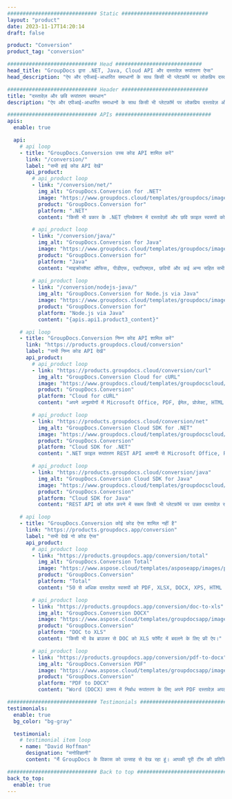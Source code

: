 ```yaml
---
############################# Static ############################
layout: "product"
date: 2023-11-17T14:20:14
draft: false

product: "Conversion"
product_tag: "conversion"

############################# Head ############################
head_title: "GroupDocs द्वारा .NET, Java, Cloud API और दस्तावेज़ रूपांतरण ऐप्स"
head_description: "ऐप और एपीआई-आधारित समाधानों के साथ किसी भी प्लेटफ़ॉर्म पर लोकप्रिय दस्तावेज़ और छवि फ़ाइल स्वरूपों को परिवर्तित करें।"

############################# Header ############################
title: "दस्तावेज़ और छवि रूपांतरण समाधान"
description: "ऐप और एपीआई-आधारित समाधानों के साथ किसी भी प्लेटफ़ॉर्म पर लोकप्रिय दस्तावेज़ और छवि फ़ाइल स्वरूपों को परिवर्तित करें।"

############################# APIs ###############################
apis:
  enable: true

  api:
    # api loop
    - title: "GroupDocs.Conversion उच्च कोड API शामिल करें"
      link: "/conversion/"
      label: "सभी हाई कोड API देखें"
      api_product:
        # api_product loop
        - link: "/conversion/net/"
          img_alt: "GroupDocs.Conversion for .NET"
          image: "https://www.groupdocs.cloud/templates/groupdocs/images/product-logos/groupdocs-conversion-net.png"
          product: "GroupDocs.Conversion for"
          platform: ".NET"
          content: "किसी भी प्रकार के .NET एप्लिकेशन में दस्तावेज़ों और छवि फ़ाइल स्वरूपों को सटीक रूप से परिवर्तित करने के लिए मूल .NET API। रूपांतरण करते समय छवि वॉटरमार्क जोड़ने का समर्थन करता है।"

        # api_product loop
        - link: "/conversion/java/"
          img_alt: "GroupDocs.Conversion for Java"
          image: "https://www.groupdocs.cloud/templates/groupdocs/images/product-logos/groupdocs-conversion-java.png"
          product: "GroupDocs.Conversion for"
          platform: "Java"
          content: "माइक्रोसॉफ्ट ऑफिस, पीडीएफ, एचटीएमएल, छवियों और कई अन्य सहित सभी उद्योग-मानक दस्तावेज़ प्रारूपों के बीच आसानी से कनवर्ट करने के लिए अपने जावा एप्लिकेशन को सक्षम करें।"
          
        # api_product loop
        - link: "/conversion/nodejs-java/"
          img_alt: "GroupDocs.Conversion for Node.js via Java"
          image: "https://www.groupdocs.cloud/templates/groupdocs/images/product-logos/groupdocs-conversion-nodejs-java.png"
          product: "GroupDocs.Conversion for"
          platform: "Node.js via Java"
          content: "{apis.api1.product3_content}"

    # api loop
    - title: "GroupDocs.Conversion निम्न कोड API शामिल करें"
      link: "https://products.groupdocs.cloud/conversion"
      label: "सभी निम्न कोड API देखें"
      api_product:
        # api_product loop
        - link: "https://products.groupdocs.cloud/conversion/curl"
          img_alt: "GroupDocs.Conversion Cloud for cURL"
          image: "https://www.groupdocs.cloud/templates/groupdocscloud/images/sdk/272x272/groupdocs_conversion-for-curl.png"
          product: "GroupDocs.Conversion"
          platform: "Cloud for cURL"
          content: "अपने अनुप्रयोगों में Microsoft Office, PDF, ईमेल, प्रोजेक्ट, HTML और अन्य सामान्य फ़ाइल स्वरूपों को आसानी से परिवर्तित करने के लिए CURL RESTful फ़ाइल रूपांतरण API के साथ कार्य करें।"

        # api_product loop
        - link: "https://products.groupdocs.cloud/conversion/net"
          img_alt: "GroupDocs.Conversion Cloud SDK for .NET"
          image: "https://www.groupdocs.cloud/templates/groupdocscloud/images/sdk/272x272/groupdocs_conversion-for-net.png"
          product: "GroupDocs.Conversion"
          platform: "Cloud SDK for .NET"
          content: ".NET फ़ाइल रूपांतरण REST API आसानी से Microsoft Office, PDF, ईमेल, प्रोजेक्ट, HTML और अन्य सामान्य फ़ाइल स्वरूपों को क्लाउड एसडीके का उपयोग करके किसी भी प्लेटफ़ॉर्म पर परिवर्तित करने के लिए।"

        # api_product loop
        - link: "https://products.groupdocs.cloud/conversion/java"
          img_alt: "GroupDocs.Conversion Cloud SDK for Java"
          image: "https://www.groupdocs.cloud/templates/groupdocscloud/images/sdk/272x272/groupdocs_conversion-for-java.png"
          product: "GroupDocs.Conversion"
          platform: "Cloud SDK for Java"
          content: "REST API को कॉल करने में सक्षम किसी भी प्लेटफ़ॉर्म पर उन्नत दस्तावेज़ रूपांतरण सुविधाओं के साथ अपने क्लाउड-आधारित जावा एप्लिकेशन को समृद्ध करें।"

    # api loop
    - title: "GroupDocs.Conversion कोई कोड ऐप्स शामिल नहीं है"
      link: "https://products.groupdocs.app/conversion"
      label: "सभी देखें नो कोड ऐप्स"
      api_product:
        # api_product loop
        - link: "https://products.groupdocs.app/conversion/total"
          img_alt: "GroupDocs.Conversion Total"
          image: "https://www.aspose.cloud/templates/asposeapp/images/products/logo/aspose_conversion-app.png"
          product: "GroupDocs.Conversion"
          platform: "Total"
          content: "50 से अधिक दस्तावेज़ स्वरूपों को PDF, XLSX, DOCX, XPS, HTML और अधिक में कनवर्ट करें।"

        # api_product loop
        - link: "https://products.groupdocs.app/conversion/doc-to-xls"
          img_alt: "GroupDocs.Conversion DOCX"
          image: "https://www.aspose.cloud/templates/groupdocsapp/images/products/logo/groupdocs_words-app.png"
          product: "GroupDocs.Conversion"
          platform: "DOC to XLS"
          content: "किसी भी वेब ब्राउजर से DOC को XLS फॉर्मेट में बदलने के लिए फ्री ऐप।"

        # api_product loop
        - link: "https://products.groupdocs.app/conversion/pdf-to-docx"
          img_alt: "GroupDocs.Conversion PDF"
          image: "https://www.aspose.cloud/templates/groupdocsapp/images/products/logo/groupdocs_pdf-app.png"
          product: "GroupDocs.Conversion"
          platform: "PDF to DOCX"
          content: "Word (DOCX) प्रारूप में निर्बाध रूपांतरण के लिए अपने PDF दस्तावेज़ अपलोड करें।"

############################# Testimonials ###############################
testimonials:
  enable: true
  bg_color: "bg-gray"

  testimonial:
    # testimonial item loop
    - name: "David Hoffman"
      designation: "मनोविज्ञानी"
      content: "मैं GroupDocs के विकास को उत्साह से देख रहा हूं। आपकी पूरी टीम की प्रतिक्रिया ने मुझे बहुत मदद की है, जब मैं GroupDocs पर किसी से बात करता हूं तो मैं गारंटी दे सकता हूं कि कोई सुन रहा है और चीजें कर रहा है।"

############################# Back to top ###############################
back_to_top:
  enable: true
---
```

